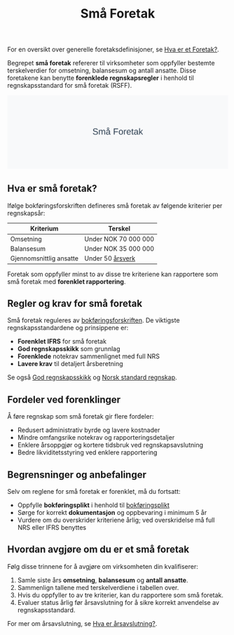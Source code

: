 ﻿---
title: "Små Foretak"
seoTitle: "Små Foretak"
description: 'For en oversikt over generelle foretaksdefinisjoner, se [Hva er et Foretak?](/blogs/regnskap/hva-er-foretak "Hva er et Foretak? Komplett Guide til Foretaksforme...'
---

For en oversikt over generelle foretaksdefinisjoner, se [Hva er et Foretak?](/blogs/regnskap/hva-er-foretak "Hva er et Foretak? Komplett Guide til Foretaksformer i Norge").

Begrepet **små foretak** refererer til virksomheter som oppfyller bestemte terskelverdier for omsetning, balansesum og antall ansatte. Disse foretakene kan benytte **forenklede regnskapsregler** i henhold til regnskapsstandard for små foretak (RSFF).

![Små Foretak](sma-foretak-image.svg)

## Hva er små foretak?

Ifølge bokføringsforskriften defineres små foretak av følgende kriterier per regnskapsår:

| Kriterium               | Terskel                 |
|-------------------------|-------------------------|
| Omsetning               | Under NOK 70 000 000    |
| Balansesum              | Under NOK 35 000 000    |
| Gjennomsnittlig ansatte | Under 50 [årsverk](/blogs/regnskap/arsverk "Årsverk") |

Foretak som oppfyller minst to av disse tre kriteriene kan rapportere som små foretak med **forenklet rapportering**.

## Regler og krav for små foretak

Små foretak reguleres av [bokføringsforskriften](/blogs/regnskap/hva-er-bokforingsforskriften "Hva er Bokføringsforskriften? Guide til regnskapsstandarder og krav"). De viktigste regnskapsstandardene og prinsippene er:

* **Forenklet IFRS** for små foretak
* **God regnskapsskikk** som grunnlag
* **Forenklede** notekrav sammenlignet med full NRS
* **Lavere krav** til detaljert årsberetning

Se også [God regnskapsskikk](/blogs/regnskap/god-regnskapsskikk "God regnskapsskikk: Introduksjon til regnskapsprinsipper") og [Norsk standard regnskap](/blogs/regnskap/norsk-standard-regnskap "Norsk Regnskapsstandard: Oversikt og vei videre").

## Fordeler ved forenklinger

Å føre regnskap som små foretak gir flere fordeler:

* Redusert administrativ byrde og lavere kostnader
* Mindre omfangsrike notekrav og rapporteringsdetaljer
* Enklere årsoppgjør og kortere tidsbruk ved regnskapsavslutning
* Bedre likviditetsstyring ved enklere rapportering

## Begrensninger og anbefalinger

Selv om reglene for små foretak er forenklet, må du fortsatt:

* Oppfylle **bokføringsplikt** i henhold til [bokføringsplikt](/blogs/regnskap/hva-er-bokforingsplikt "Hva er Bokføringsplikt? Komplett Guide til Regler og Krav")
* Sørge for korrekt **dokumentasjon** og oppbevaring i minimum 5 år
* Vurdere om du overskrider kriteriene årlig; ved overskridelse må full NRS eller IFRS benyttes

## Hvordan avgjøre om du er et små foretak

Følg disse trinnene for å avgjøre om virksomheten din kvalifiserer:

1. Samle siste års **omsetning**, **balansesum** og **antall ansatte**.
2. Sammenlign tallene med terskelverdiene i tabellen over.
3. Hvis du oppfyller to av tre kriterier, kan du rapportere som små foretak.
4. Evaluer status årlig før årsavslutning for å sikre korrekt anvendelse av regnskapsstandard.

For mer om årsavslutning, se [Hva er årsavslutning?](/blogs/regnskap/hva-er-aarsavslutning "Hva er Aarsavslutning? Komplett Guide til Årsavslutning").









